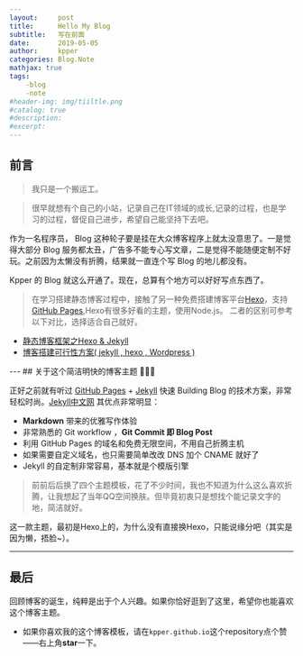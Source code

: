 ```yaml
---
layout:     post
title:      Hello My Blog
subtitle:   写在前面
date:       2019-05-05
author:     kpper
categories: Blog.Note
mathjax: true
tags:
    -blog
    -note
#header-img: img/tiiltle.png
#catalog: true
#description:
#excerpt: 
---
```


<!--
* content
{:toc}
-->

## 前言

>我只是一个搬运工。

>很早就想有个自己的小站，记录自己在IT领域的成长,记录的过程，也是学习的过程，督促自己进步，希望自己能坚持下去吧。

作为一名程序员， Blog 这种轮子要是挂在大众博客程序上就太没意思了。一是觉得大部分 Blog 服务都太丑，广告多不能专心写文章，二是觉得不能随便定制不好玩。之前因为太懒没有折腾，结果就一直连个写 Blog 的地儿都没有。

Kpper 的 Blog 就这么开通了。现在，总算有个地方可以好好写点东西了。
<!-- more -->
>在学习搭建静态博客过程中，接触了另一种免费搭建博客平台[Hexo](https://hexo.io/)，支持[GitHub Pages](https://pages.github.com/),Hexo有很多好看的主题，使用Node.js。
二者的区别可参考以下对比，选择适合自己就好。
* [静态博客框架之Hexo & Jekyll](https://www.jianshu.com/p/ce1619874d34)
* [博客搭建可行性方案( jekyll , hexo , Wordpress )](https://www.jianshu.com/p/c4f145fdd637)
<p id = "build"></p>
---
## 关于这个简洁明快的博客主题 🤘🤘🤘

正好之前就有听过 [GitHub Pages](https://pages.github.com/) + [Jekyll](http://jekyllrb.com/) 快速 Building Blog 的技术方案，非常轻松时尚。[Jekyll中文网](http://jekyllcn.com/)
其优点非常明显：

* **Markdown** 带来的优雅写作体验
* 非常熟悉的 Git workflow ，**Git Commit 即 Blog Post**
* 利用 GitHub Pages 的域名和免费无限空间，不用自己折腾主机
* 如果需要自定义域名，也只需要简单改改 DNS 加个 CNAME 就好了
* Jekyll 的自定制非常容易，基本就是个模版引擎

>前前后后换了四个主题模板，花了不少时间，我也不知道为什么这么喜欢折腾，让我想起了当年QQ空间换肤。但毕竟初衷只是想找个能记录文字的地，简洁就好。

这一款主题，最初是Hexo上的，为什么没有直接换Hexo，只能说缘分吧（其实是因为懒，捂脸~）。


---

## 最后
回顾博客的诞生，纯粹是出于个人兴趣。如果你恰好逛到了这里，希望你也能喜欢这个博客主题。

* 如果你喜欢我的这个博客模板，请在`kpper.github.io`这个repository点个赞——右上角**star**一下。
